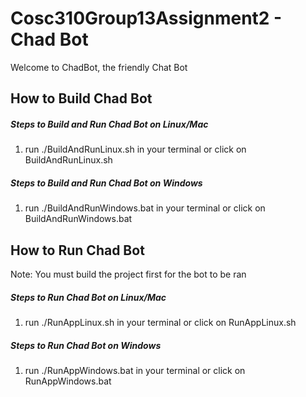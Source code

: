 # Cosc310Group13Assignment2 - Chad Bot

Welcome to ChadBot, the friendly Chat Bot

## How to Build Chad Bot

##### Steps to Build and Run Chad Bot on Linux/Mac
1. run ./BuildAndRunLinux.sh in your terminal or click on BuildAndRunLinux.sh 

##### Steps to Build and Run Chad Bot on Windows
1. run ./BuildAndRunWindows.bat in your terminal or click on BuildAndRunWindows.bat

## How to Run Chad Bot
Note: You must build the project first for the bot to be ran

##### Steps to Run Chad Bot on Linux/Mac
1. run ./RunAppLinux.sh in your terminal or click on RunAppLinux.sh 

##### Steps to Run Chad Bot on Windows
1. run ./RunAppWindows.bat in your terminal or click on RunAppWindows.bat

